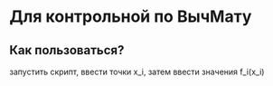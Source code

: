 # Для контрольной по ВычМату

## Как пользоваться?

запустить скрипт, ввести точки x_i, затем ввести значения f_i(x_i)
